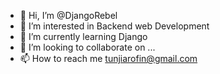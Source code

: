 - 👋 Hi, I’m @DjangoRebel
- 👀 I’m interested in Backend web Development 
- 🌱 I’m currently learning Django
- 💞️ I’m looking to collaborate on ...
- 📫 How to reach me tunjiarofin@gmail.com

<!---
DjangoRebel/DjangoRebel is a ✨ special ✨ repository because its `README.md` (this file) appears on your GitHub profile.
You can click the Preview link to take a look at your changes.
--->
